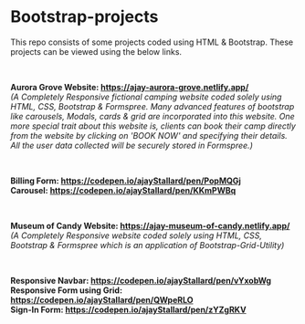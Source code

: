 # Bootstrap-projects
This repo consists of some projects coded using HTML &amp; Bootstrap. These projects can be viewed using the below links.  

&nbsp;  

**Aurora Grove Website: https://ajay-aurora-grove.netlify.app/**  
*(A Completely Responsive fictional camping website coded solely using HTML, CSS, Bootstrap & Formspree. Many advanced features of bootstrap like carousels, Modals, cards & grid are incorporated into this website. One more special trait about this website is, clients can book their camp directly from the website by clicking on 'BOOK NOW' and specifying their details. All the user data collected will be securely stored in Formspree.)*  
  
&nbsp;  

**Billing Form: https://codepen.io/ajayStallard/pen/PopMQGj**  
**Carousel: https://codepen.io/ajayStallard/pen/KKmPWBq**  
  
&nbsp;  

**Museum of Candy Website: https://ajay-museum-of-candy.netlify.app/**  
*(A Completely Responsive website coded solely using HTML, CSS, Bootstrap & Formspree which is an application of Bootstrap-Grid-Utility)*  
  
&nbsp;  

**Responsive Navbar: https://codepen.io/ajayStallard/pen/vYxobWg**  
**Responsive Form using Grid: https://codepen.io/ajayStallard/pen/QWpeRLO**  
**Sign-In Form: https://codepen.io/ajayStallard/pen/zYZgRKV**  


